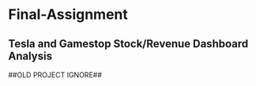 # Final-Assignment

## Tesla and Gamestop Stock/Revenue Dashboard Analysis ##

##OLD PROJECT IGNORE##
